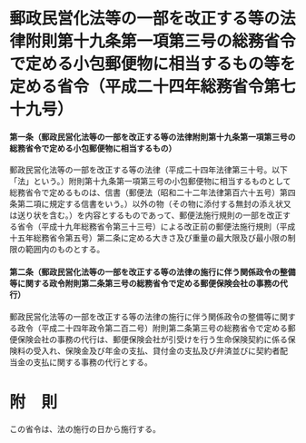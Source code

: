 # 郵政民営化法等の一部を改正する等の法律附則第十九条第一項第三号の総務省令で定める小包郵便物に相当するもの等を定める省令（平成二十四年総務省令第七十九号）
#### 第一条（郵政民営化法等の一部を改正する等の法律附則第十九条第一項第三号の総務省令で定める小包郵便物に相当するもの）
郵政民営化法等の一部を改正する等の法律（平成二十四年法律第三十号。以下「法」という。）附則第十九条第一項第三号の小包郵便物に相当するものとして総務省令で定めるものは、信書（郵便法（昭和二十二年法律第百六十五号）第四条第二項に規定する信書をいう。）以外の物（その物に添付する無封の添え状又は送り状を含む。）を内容とするものであって、郵便法施行規則の一部を改正する省令（平成十九年総務省令第三十三号）による改正前の郵便法施行規則（平成十五年総務省令第五号）第二条に定める大きさ及び重量の最大限及び最小限の制限の範囲内のものとする。
#### 第二条（郵政民営化法等の一部を改正する等の法律の施行に伴う関係政令の整備等に関する政令附則第二条第三号の総務省令で定める郵便保険会社の事務の代行）
郵政民営化法等の一部を改正する等の法律の施行に伴う関係政令の整備等に関する政令（平成二十四年政令第二百二号）附則第二条第三号の総務省令で定める郵便保険会社の事務の代行は、郵便保険会社が引受けを行う生命保険契約に係る保険料の受入れ、保険金及び年金の支払、貸付金の支払及び弁済並びに契約者配当金の支払に関する事務の代行とする。
# 附　則
この省令は、法の施行の日から施行する。
